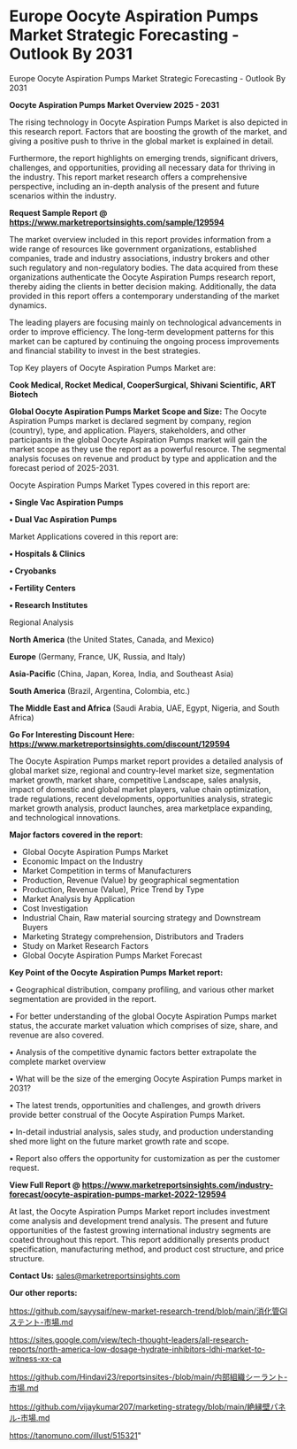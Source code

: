 # Europe Oocyte Aspiration Pumps Market Strategic Forecasting - Outlook By 2031
Europe Oocyte Aspiration Pumps Market Strategic Forecasting - Outlook By 2031

<Strong> Oocyte Aspiration Pumps Market Overview 2025 - 2031</strong>

The rising technology in Oocyte Aspiration Pumps Market is also depicted in this research report. Factors that are boosting the growth of the market, and giving a positive push to thrive in the global market is explained in detail.

Furthermore, the report highlights on emerging trends, significant drivers, challenges, and opportunities, providing all necessary data for thriving in the industry. This report market research offers a comprehensive perspective, including an in-depth analysis of the present and future scenarios within the industry.

<strong>Request Sample Report @ <a href=https://www.marketreportsinsights.com/sample/129594>https://www.marketreportsinsights.com/sample/129594</a></strong>

The market overview included in this report provides information from a wide range of resources like government organizations, established companies, trade and industry associations, industry brokers and other such regulatory and non-regulatory bodies. The data acquired from these organizations authenticate the Oocyte Aspiration Pumps research report, thereby aiding the clients in better decision making. Additionally, the data provided in this report offers a contemporary understanding of the market dynamics.

The leading players are focusing mainly on technological advancements in order to improve efficiency. The long-term development patterns for this market can be captured by continuing the ongoing process improvements and financial stability to invest in the best strategies.

Top Key players of Oocyte Aspiration Pumps Market are:

<strong>Cook Medical, Rocket Medical, CooperSurgical, Shivani Scientific, ART Biotech</strong>

<strong><b>Global Oocyte Aspiration Pumps Market Scope and Size:</b></strong>
The Oocyte Aspiration Pumps market is declared segment by company, region (country), type, and application. Players, stakeholders, and other participants in the global Oocyte Aspiration Pumps market will gain the market scope as they use the report as a powerful resource. The segmental analysis focuses on revenue and product by type and application and the forecast period of 2025-2031.

Oocyte Aspiration Pumps Market Types covered in this report are:

<strong>• Single Vac Aspiration Pumps

• Dual Vac Aspiration Pumps</strong>

Market Applications covered in this report are:

<strong>• Hospitals & Clinics

• Cryobanks

• Fertility Centers

• Research Institutes</strong> 

Regional Analysis

<strong>North America</strong> (the United States, Canada, and Mexico)

<strong>Europe</strong> (Germany, France, UK, Russia, and Italy)

<strong>Asia-Pacific</strong> (China, Japan, Korea, India, and Southeast Asia)

<strong>South America</strong> (Brazil, Argentina, Colombia, etc.)

<strong>The Middle East and Africa</strong> (Saudi Arabia, UAE, Egypt, Nigeria, and South Africa)

<strong>Go For Interesting Discount Here: <a href=https://www.marketreportsinsights.com/discount/129594>https://www.marketreportsinsights.com/discount/129594</a></strong>

The Oocyte Aspiration Pumps market report provides a detailed analysis of global market size, regional and country-level market size, segmentation market growth, market share, competitive Landscape, sales analysis, impact of domestic and global market players, value chain optimization, trade regulations, recent developments, opportunities analysis, strategic market growth analysis, product launches, area marketplace expanding, and technological innovations.

<strong><b>Major factors covered in the report:</b></strong>
<ul>
  <li>Global Oocyte Aspiration Pumps Market </li>
  <li>Economic Impact on the Industry</li>
  <li>Market Competition in terms of Manufacturers</li>
  <li>Production, Revenue (Value) by geographical segmentation</li>
  <li>Production, Revenue (Value), Price Trend by Type</li>
  <li>Market Analysis by Application</li>
  <li>Cost Investigation</li>
  <li>Industrial Chain, Raw material sourcing strategy and Downstream Buyers</li>
  <li>Marketing Strategy comprehension, Distributors and Traders</li>
  <li>Study on Market Research Factors</li>
  <li>Global Oocyte Aspiration Pumps Market Forecast</li>
</ul>

<strong><b>Key Point of the Oocyte Aspiration Pumps Market report:</b></strong>

• Geographical distribution, company profiling, and various other market segmentation are provided in the report.

• For better understanding of the global Oocyte Aspiration Pumps market status, the accurate market valuation which comprises of size, share, and revenue are also covered.

• Analysis of the competitive dynamic factors better extrapolate the complete market overview

• What will be the size of the emerging Oocyte Aspiration Pumps market in 2031?

• The latest trends, opportunities and challenges, and growth drivers provide better construal of the Oocyte Aspiration Pumps Market.

• In-detail industrial analysis, sales study, and production understanding shed more light on the future market growth rate and scope.

• Report also offers the opportunity for customization as per the customer request.

<strong><b>View Full Report @ <a href=https://www.marketreportsinsights.com/industry-forecast/oocyte-aspiration-pumps-market-2022-129594>https://www.marketreportsinsights.com/industry-forecast/oocyte-aspiration-pumps-market-2022-129594</a></b></strong>


At last, the Oocyte Aspiration Pumps Market report includes investment come analysis and development trend analysis. The present and future opportunities of the fastest growing international industry segments are coated throughout this report. This report additionally presents product specification, manufacturing method, and product cost structure, and price structure.

<strong>Contact Us:</strong>
sales@marketreportsinsights.com

<strong>Our other reports:</strong>

<a href=https://github.com/sayysaif/new-market-research-trend/blob/main/消化管GIステント-市場.md>https://github.com/sayysaif/new-market-research-trend/blob/main/消化管GIステント-市場.md</a>

<a href=https://sites.google.com/view/tech-thought-leaders/all-research-reports/north-america-low-dosage-hydrate-inhibitors-ldhi-market-to-witness-xx-ca>https://sites.google.com/view/tech-thought-leaders/all-research-reports/north-america-low-dosage-hydrate-inhibitors-ldhi-market-to-witness-xx-ca</a>

<a href=https://github.com/Hindavi23/reportsinsites-/blob/main/内部組織シーラント-市場.md>https://github.com/Hindavi23/reportsinsites-/blob/main/内部組織シーラント-市場.md</a>

<a href=https://github.com/vijaykumar207/marketing-strategy/blob/main/絶縁壁パネル-市場.md>https://github.com/vijaykumar207/marketing-strategy/blob/main/絶縁壁パネル-市場.md</a>

<a href=https://tanomuno.com/illust/515321>https://tanomuno.com/illust/515321</a>"
